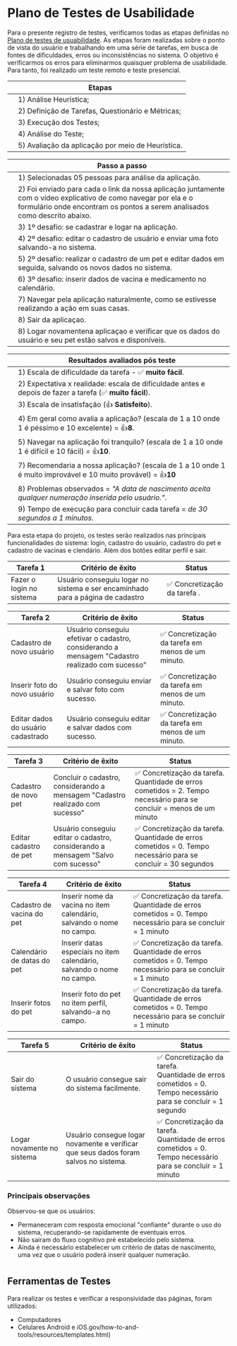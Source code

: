 # Plano de Testes de Usabilidade

Para o presente registro de testes, verificamos todas as etapas definidas no
[Plano de testes de usuabilidade](https://github.com/ICEI-PUC-Minas-PMV-ADS/PetCare-/blob/main/docs/10-Plano%20de%20Testes%20de%20Usabilidade.md).
As etapas foram realizadas sobre o ponto de vista do usuário e trabalhando em uma série de tarefas, em busca de fontes de dificuldades, erros ou inconsistências no sistema.
O objetivo é verificarmos os erros para eliminarmos quaisquer problema de usabilidade.
Para tanto, foi realizado um teste remoto e teste presencial.

|   | **Etapas**
| ------------------- | ------------------- |
||1) Análise Heurística;
||2) Definição de Tarefas, Questionário e Métricas;
||3) Execução dos Testes;
||4) Análise do Teste;
||5) Avaliação da aplicação por meio de Heurística.

|   | **Passo a passo**
| ------------------- | ------------------- |
||1) Selecionadas 05 pessoas para análise da aplicação.
||2) Foi enviado para cada o link da nossa aplicação juntamente com o vídeo explicativo de como navegar por ela e o formulário onde encontram os pontos a serem analisados como descrito abaixo.
||3) 1º desafio: se cadastrar e logar na aplicação.
||4) 2º desafio: editar o cadastro de usuário e enviar uma foto salvando-a no sistema.
||5) 2º desafio: realizar o cadastro de um pet e editar dados em seguida, salvando os novos dados no sistema.
||6) 3º desafio: inserir dados de vacina e medicamento no calendário.
||7) Navegar pela aplicação naturalmente, como se estivesse realizando a ação em suas casas.
||8) Sair da aplicaçao.
||8) Logar novamentena aplicaçao e verificar que os dados do usuário e seu pet estão salvos e disponíveis.

|   | **Resultados avaliados pós teste**
| ------------------- | ------------------- |
||1) Escala de dificuldade da tarefa - ✅ **muito fácil**.
||2) Expectativa x realidade: escala de dificuldade antes e depois de fazer a tarefa (✅ **muito fácil**).
||3) Escala de insatisfação (👍 **Satisfeito**).
||4) Em geral como avalia a aplicação? (escala de 1 a 10 onde 1 é péssimo e 10 excelente) = 👍**8**.
||5) Navegar na aplicação foi tranquilo? (escala de 1 a 10 onde 1 é difícil e 10 fácil) = 👍**10**.
||7) Recomendaria a nossa aplicação?  (escala de 1 a 10 onde 1 é muito improvável e 10 muito provável) = 👍**10**
||8) Problemas observados = *"A data de nascimento aceita qualquer numeração inserida pelo usuário."*.
||9) Tempo de execução para concluir cada tarefa = *de 30 segundos a 1 minutos*.

Para esta etapa do projeto, os testes serão realizados nas principais funcionalidades do sistema: login, cadastro do usuário, cadastro do pet e cadastro de vacinas e clendário. Além dos botões editar perfil e sair.

|Tarefa 1| Critério de êxito                                                              | Status                      |
|--------|--------------------------------------------------------------------------------|-----------------------------|
|Fazer o login no sistema | Usuário conseguiu logar no sistema e ser encaminhado para a página de cadastro | ✅ Concretização da tarefa .

| Tarefa 2                           | Critério de êxito                                                                               | Status                               |
|------------------------------------|-------------------------------------------------------------------------------------------------|--------------------------------------------------|
| Cadastro de novo usuário           | Usuário conseguiu efetivar o cadastro, considerando a mensagem "Cadastro realizado com sucesso" | ✅ Concretização da tarefa em menos de um minuto. |
| Inserir foto do novo usuário       | Usuário conseguiu enviar e salvar foto com sucesso.                                             | ✅ Concretização da tarefa em menos de um minuto. |
| Editar dados do usuário cadastrado | Usuário conseguiu editar e salvar dados com sucesso.                                            | ✅ Concretização da tarefa em menos de um minuto. |

| Tarefa 3                    | Critério de êxito                                                                | Status                                                                                                   |
|-----------------------------|----------------------------------------------------------------------------------|----------------------------------------------------------------------------------------------------------------------|
| Cadastro de novo pet        | Concluir o cadastro, considerando a mensagem "Cadastro realizado com sucesso"    | ✅ Concretização da tarefa. Quantidade de erros cometidos = 2. Tempo necessário para se concluir = menos de um minuto |
| Editar cadastro de pet | Usuário conseguiu editar o cadastro, considerando a mensagem "Salvo com sucesso" | ✅ Concretização da tarefa. Quantidade de erros cometidos = 0. Tempo necessário para se concluir = 30 segundos        |

| Tarefa 4                   | Critério de êxito                                                     | Status                                                                                         |
|----------------------------|-----------------------------------------------------------------------|------------------------------------------------------------------------------------------------------------|
| Cadastro de vacina do pet  | Inserir nome da vacina no item calendário, salvando o nome no campo.  | ✅ Concretização da tarefa. Quantidade de erros cometidos = 0. Tempo necessário para se concluir = 1 minuto |
| Calendário de datas do pet | Inserir datas especiais no item calendário, salvando o nome no campo. | ✅ Concretização da tarefa. Quantidade de erros cometidos = 0. Tempo necessário para se concluir = 1 minuto |
| Inserir fotos do pet       | Inserir foto do pet no item perfil, salvando-a no campo.              | ✅ Concretização da tarefa. Quantidade de erros cometidos = 0. Tempo necessário para se concluir = 1 minuto |

| Tarefa 5                   | Critério de êxito                                                                    | Status                                                                                                                |
|----------------------------|--------------------------------------------------------------------------------------|-----------------------------------------------------------------------------------------------------------------------|
| Sair do sistema            | O usuário consegue sair do sistema facilmente.                                       | ✅ Concretização da tarefa. <br/>Quantidade de erros cometidos = 0. <br/>Tempo necessário para se concluir = 1 segundo |
| Logar novamente no sistema | Usuário consegue logar novamente e verificar que seus dados foram salvos no sistema. | ✅ Concretização da tarefa. <br/>Quantidade de erros cometidos = 0. <br/>Tempo necessário para se concluir = 1 minuto  |

### Principais observações

Observou-se que os usuários:

- Permaneceram com resposta emocional "confiante" durante o uso do sistema, recuperando-se rapidamente de eventuais erros.
- Não sairam do fluxo cognitivo pré estabelecido pelo sistema.
- Ainda é necessário estabelecer um critério de datas de nascimento, uma vez que o usuário poderá inserir qualquer numeração.
#
## Ferramentas de Testes
Para realizar os testes e verificar a responsividade das páginas, foram utilizados:
- Computadores
- Celulares Android e iOS.gov/how-to-and-tools/resources/templates.html)

